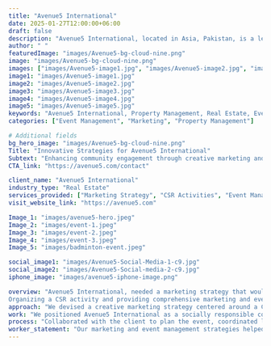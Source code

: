 ```yaml
---
title: "Avenue5 International"
date: 2025-01-27T12:00:00+06:00
draft: false
description: "Avenue5 International, located in Asia, Pakistan, is a leading property management company known for its innovative marketing strategies and event management expertise."
author: " "
featuredImage: "images/Avenue5-bg-cloud-nine.png"
image: "images/Avenue5-bg-cloud-nine.png"
images: ["images/Avenue5-image1.jpg", "images/Avenue5-image2.jpg", "images/Avenue5-image3.jpg", "images/Avenue5-image4.jpeg"]
image1: "images/Avenue5-image1.jpg"
image2: "images/Avenue5-image2.jpg"
image3: "images/Avenue5-image3.jpg"
image4: "images/Avenue5-image4.jpg"
image5: "images/Avenue5-image5.jpg"
keywords: "Avenue5 International, Property Management, Real Estate, Event Management, Marketing, CSR Activities, Badminton Tournament"
categories: ["Event Management", "Marketing", "Property Management"]

# Additional fields
bg_hero_image: "images/Avenue5-bg-cloud-nine.png"
Title: "Innovative Strategies for Avenue5 International"
Subtext: "Enhancing community engagement through creative marketing and seamless event management."
CTA_link: "https://avenue5.com/contact"

client_name: "Avenue5 International"
industry_type: "Real Estate"
services_provided: ["Marketing Strategy", "CSR Activities", "Event Management", "Social Media Coverage"]
visit_website_link: "https://avenue5.com"

Image_1: "images/avenue5-hero.jpeg"
Image_2: "images/event-1.jpeg"
Image_3: "images/event-2.jpeg"
Image_4: "images/event-3.jpeg"
Image_5: "images/badminton-event.jpeg"

social_image1: "images/Avenue5-Social-Media-1-c9.jpg"
social_image2: "images/Avenue5-Social-media-2-c9.jpg"
iphone_image: "images/avenue5-iphone-image.png"

overview: "Avenue5 International, needed a marketing strategy that would strengthen its community presence and enhance its networking opportunities.
Organizing a CSR activity and providing comprehensive marketing and event management solutions for Avenue5 International."
approach: "We devised a creative marketing strategy centered around a CSR activity—a Badminton Tournament Matches League. This initiative not only added value to the community but also helped Avenue5 International expand its network and brand awareness."
work: "We positioned Avenue5 International as a socially responsible company that actively engages with the community. The successful execution of the tournament elevated their brand perception."
process: "Collaborated with the client to plan the event, coordinated logistics, procured prizes, and ensured seamless execution with professional social media coverage."
worker_statement: "Our marketing and event management strategies helped Avenue5 International foster strong community connections and enhance brand recognition. The Badminton Tournament Matches League was a testament to our ability to create events that leave a lasting impression."
---
```


